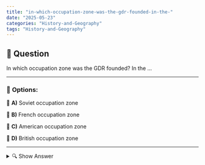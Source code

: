 ```yaml
---
title: "in-which-occupation-zone-was-the-gdr-founded-in-the-"
date: "2025-05-23"
categories: "History-and-Geography"
tags: "History-and-Geography"
---
```


## 📌 **Question**

In which occupation zone was the GDR founded? In the ...



---

### 📝 **Options:**

🔘 **A)** Soviet occupation zone

🔘 **B)** French occupation zone

🔘 **C)** American occupation zone

🔘 **D)** British occupation zone

---

<details>
  <summary>🔍 Show Answer</summary>

  <p>
💡  <b>Correct Answer:</b>  a
  </p>
  <p>
    📖<b>Explanation:</b>
    
  </p>
</details>
